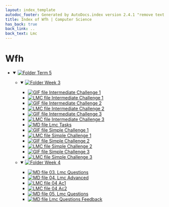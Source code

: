 ```yaml
---
layout: index_template
autodoc_footer: Generated by AutoDocs.index version 2.4.1 "remove text backlinks in index files" ⓒ Starwort, 2020
title: Index of Wfh | Computer Science
has_back: true
back_link: ..
back_text: Lmc
---
```


# **Wfh**

- <details open><summary><a href='././term_5'><img title='Folder' src='https://starwort.github.io/computer-science/icon-folder.png'> Term 5</a></summary>

  - <details open><summary><a href='./term_5/week_3'><img title='Folder' src='https://starwort.github.io/computer-science/icon-folder.png'> Week 3</a></summary>

    - [![GIF file](https://img.icons8.com/windows/512/03dac6/image-document.png) Intermediate Challenge 1](./term_5/week_3/intermediate_challenge_1.gif)
    - [![LMC file](https://starwort.github.io/computer-science/icon-lmc.png) Intermediate Challenge 1](./term_5/week_3/intermediate_challenge_1.lmc)
    - [![GIF file](https://img.icons8.com/windows/512/03dac6/image-document.png) Intermediate Challenge 2](./term_5/week_3/intermediate_challenge_2.gif)
    - [![LMC file](https://starwort.github.io/computer-science/icon-lmc.png) Intermediate Challenge 2](./term_5/week_3/intermediate_challenge_2.lmc)
    - [![GIF file](https://img.icons8.com/windows/512/03dac6/image-document.png) Intermediate Challenge 3](./term_5/week_3/intermediate_challenge_3.gif)
    - [![LMC file](https://starwort.github.io/computer-science/icon-lmc.png) Intermediate Challenge 3](./term_5/week_3/intermediate_challenge_3.lmc)
    - [![MD file](https://img.icons8.com/windows/512/03dac6/regular-document.png) Lmc Tasks](./term_5/week_3/lmc_tasks.html)
    - [![GIF file](https://img.icons8.com/windows/512/03dac6/image-document.png) Simple Challenge 1](./term_5/week_3/simple_challenge_1.gif)
    - [![LMC file](https://starwort.github.io/computer-science/icon-lmc.png) Simple Challenge 1](./term_5/week_3/simple_challenge_1.lmc)
    - [![GIF file](https://img.icons8.com/windows/512/03dac6/image-document.png) Simple Challenge 2](./term_5/week_3/simple_challenge_2.gif)
    - [![LMC file](https://starwort.github.io/computer-science/icon-lmc.png) Simple Challenge 2](./term_5/week_3/simple_challenge_2.lmc)
    - [![GIF file](https://img.icons8.com/windows/512/03dac6/image-document.png) Simple Challenge 3](./term_5/week_3/simple_challenge_3.gif)
    - [![LMC file](https://starwort.github.io/computer-science/icon-lmc.png) Simple Challenge 3](./term_5/week_3/simple_challenge_3.lmc)

    </details>
  - <details open><summary><a href='./term_5/week_4'><img title='Folder' src='https://starwort.github.io/computer-science/icon-folder.png'> Week 4</a></summary>

    - [![MD file](https://img.icons8.com/windows/512/03dac6/regular-document.png) 03. Lmc Questions](./term_5/week_4/03._lmc_questions.html)
    - [![MD file](https://img.icons8.com/windows/512/03dac6/regular-document.png) 04. Lmc Advanced](./term_5/week_4/04._lmc_advanced.html)
    - [![LMC file](https://starwort.github.io/computer-science/icon-lmc.png) 04 Ac1](./term_5/week_4/04_ac1.lmc)
    - [![LMC file](https://starwort.github.io/computer-science/icon-lmc.png) 04 Ac2](./term_5/week_4/04_ac2.lmc)
    - [![MD file](https://img.icons8.com/windows/512/03dac6/regular-document.png) 05. Lmc Questions](./term_5/week_4/05._lmc_questions.html)
    - [![MD file](https://img.icons8.com/windows/512/03dac6/regular-document.png) Lmc Questions Feedback](./term_5/week_4/lmc_questions_feedback.html)

    </details>

  </details>
